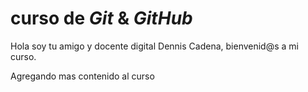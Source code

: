 # curso de _Git_ & _GitHub_

Hola soy tu amigo y docente digital Dennis Cadena, bienvenid@s a mi curso.

Agregando mas contenido al curso
